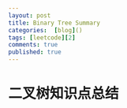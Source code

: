```yaml
---
layout: post
title: Binary Tree Summary
categories:  [blog]()
tags: [leetcode][2]
comments: true
published: true
---
```

# 二叉树知识点总结

[2]:	leetcode
